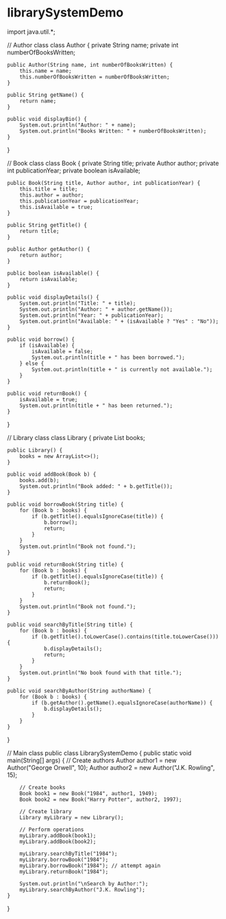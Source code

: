 # librarySystemDemo
import java.util.*;

// Author class
class Author {
    private String name;
    private int numberOfBooksWritten;

    public Author(String name, int numberOfBooksWritten) {
        this.name = name;
        this.numberOfBooksWritten = numberOfBooksWritten;
    }

    public String getName() {
        return name;
    }

    public void displayBio() {
        System.out.println("Author: " + name);
        System.out.println("Books Written: " + numberOfBooksWritten);
    }
}

// Book class
class Book {
    private String title;
    private Author author;
    private int publicationYear;
    private boolean isAvailable;

    public Book(String title, Author author, int publicationYear) {
        this.title = title;
        this.author = author;
        this.publicationYear = publicationYear;
        this.isAvailable = true;
    }

    public String getTitle() {
        return title;
    }

    public Author getAuthor() {
        return author;
    }

    public boolean isAvailable() {
        return isAvailable;
    }

    public void displayDetails() {
        System.out.println("Title: " + title);
        System.out.println("Author: " + author.getName());
        System.out.println("Year: " + publicationYear);
        System.out.println("Available: " + (isAvailable ? "Yes" : "No"));
    }

    public void borrow() {
        if (isAvailable) {
            isAvailable = false;
            System.out.println(title + " has been borrowed.");
        } else {
            System.out.println(title + " is currently not available.");
        }
    }

    public void returnBook() {
        isAvailable = true;
        System.out.println(title + " has been returned.");
    }
}

// Library class
class Library {
    private List<Book> books;

    public Library() {
        books = new ArrayList<>();
    }

    public void addBook(Book b) {
        books.add(b);
        System.out.println("Book added: " + b.getTitle());
    }

    public void borrowBook(String title) {
        for (Book b : books) {
            if (b.getTitle().equalsIgnoreCase(title)) {
                b.borrow();
                return;
            }
        }
        System.out.println("Book not found.");
    }

    public void returnBook(String title) {
        for (Book b : books) {
            if (b.getTitle().equalsIgnoreCase(title)) {
                b.returnBook();
                return;
            }
        }
        System.out.println("Book not found.");
    }

    public void searchByTitle(String title) {
        for (Book b : books) {
            if (b.getTitle().toLowerCase().contains(title.toLowerCase())) {
                b.displayDetails();
                return;
            }
        }
        System.out.println("No book found with that title.");
    }

    public void searchByAuthor(String authorName) {
        for (Book b : books) {
            if (b.getAuthor().getName().equalsIgnoreCase(authorName)) {
                b.displayDetails();
            }
        }
    }
}


// Main class
public class LibrarySystemDemo {
    public static void main(String[] args) {
        // Create authors
        Author author1 = new Author("George Orwell", 10);
        Author author2 = new Author("J.K. Rowling", 15);

        // Create books
        Book book1 = new Book("1984", author1, 1949);
        Book book2 = new Book("Harry Potter", author2, 1997);

        // Create library
        Library myLibrary = new Library();

        // Perform operations
        myLibrary.addBook(book1);
        myLibrary.addBook(book2);

        myLibrary.searchByTitle("1984");
        myLibrary.borrowBook("1984");
        myLibrary.borrowBook("1984"); // attempt again
        myLibrary.returnBook("1984");

        System.out.println("\nSearch by Author:");
        myLibrary.searchByAuthor("J.K. Rowling");
    }
}
